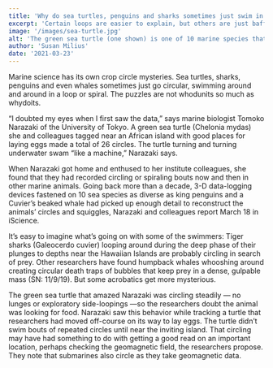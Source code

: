```yaml
---
title: 'Why do sea turtles, penguins and sharks sometimes just swim in circles or spirals?'
excerpt: 'Certain loops are easier to explain, but others are just baffling'
image: '/images/sea-turtle.jpg'
alt: 'The green sea turtle (one shown) is one of 10 marine species that at times start swimming in circles or spirals. Researchers have notions of what might be going on but some sea spinning is hard for humans to understand.'
author: 'Susan Milius'
date: '2021-03-23'
---
```


Marine science has its own crop circle mysteries. Sea turtles, sharks, penguins and even whales sometimes just go circular, swimming around and around in a loop or spiral. The puzzles are not whodunits so much as whydoits.

“I doubted my eyes when I first saw the data,” says marine biologist Tomoko Narazaki of the University of Tokyo. A green sea turtle (Chelonia mydas) she and colleagues tagged near an African island with good places for laying eggs made a total of 26 circles. The turtle turning and turning underwater swam “like a machine,” Narazaki says.

When Narazaki got home and enthused to her institute colleagues, she found that they had recorded circling or spiraling bouts now and then in other marine animals.  Going back more than a decade, 3-D data-logging devices fastened on 10 sea species as diverse as king penguins and a Cuvier’s beaked whale had picked up enough detail to reconstruct the animals’ circles and squiggles, Narazaki and colleagues report March 18 in iScience.

It’s easy to imagine what’s going on with some of the swimmers: Tiger sharks (Galeocerdo cuvier) looping around during the deep phase of their plunges to depths near the Hawaiian Islands are probably circling in search of prey.  Other researchers have found humpback whales whooshing around creating circular death traps of bubbles that keep prey in a dense, gulpable mass (SN: 11/9/19). But some acrobatics get more mysterious.

The green sea turtle that amazed Narazaki was circling steadily — no lunges or exploratory side-loopings —so the researchers doubt the animal was looking for food. Narazaki saw this behavior while tracking a turtle that researchers had moved off-course on its way to lay eggs. The turtle didn’t swim bouts of repeated circles until near the inviting island. That circling may have had something to do with getting a good read on an important location, perhaps checking the geomagnetic field, the researchers propose. They note that submarines also circle as they take geomagnetic data.